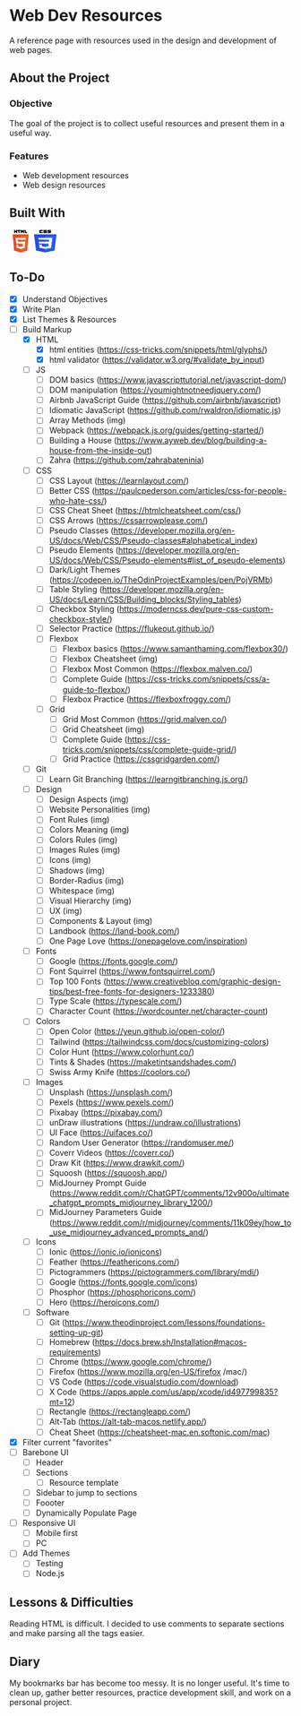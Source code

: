 # Web Dev Resources

A reference page with resources used in the design and development of web pages.

## About the Project

<!-- ### Preview

<div align='center'>
    <img src='./README/project-preview.png'>
</div>

### Live

<a href='http://google.com/'>Google</a> -->

### Objective

The goal of the project is to collect useful resources and present them in a
useful way.

### Features

- Web development resources
- Web design resources
<!-- - Add something
- Edit something
- Remove something
- Allow users to complicate dev's job -->

## Built With

<img src='./README/html5-logo.svg' style='width:40px; height: 40px' >
<img src='./README/css3-logo.svg' style='width:40px; height: 40px' >
<!-- <img src='./README/javascript-logo.svg' style='width:40px; height: 40px' > -->

## To-Do

- [x] Understand Objectives
- [x] Write Plan
- [x] List Themes & Resources
- [ ] Build Markup
  - [x] HTML
    - [x] html entities (https://css-tricks.com/snippets/html/glyphs/)
    - [x] html validator (https://validator.w3.org/#validate_by_input)
  - [ ] JS
    - [ ] DOM basics (https://www.javascripttutorial.net/javascript-dom/)
    - [ ] DOM manipulation (https://youmightnotneedjquery.com/)
    - [ ] Airbnb JavaScript Guide (https://github.com/airbnb/javascript)
    - [ ] Idiomatic JavaScript (https://github.com/rwaldron/idiomatic.js)
    - [ ] Array Methods (img)
    - [ ] Webpack (https://webpack.js.org/guides/getting-started/)
    - [ ] Building a House (https://www.ayweb.dev/blog/building-a-house-from-the-inside-out)
    - [ ] Zahra (https://github.com/zahrabateninia)
  - [ ] CSS
    - [ ] CSS Layout (https://learnlayout.com/)
    - [ ] Better CSS (https://paulcpederson.com/articles/css-for-people-who-hate-css/)
    - [ ] CSS Cheat Sheet (https://htmlcheatsheet.com/css/)
    - [ ] CSS Arrows (https://cssarrowplease.com/)
    - [ ] Pseudo Classes (https://developer.mozilla.org/en-US/docs/Web/CSS/Pseudo-classes#alphabetical_index)
    - [ ] Pseudo Elements (https://developer.mozilla.org/en-US/docs/Web/CSS/Pseudo-elements#list_of_pseudo-elements)
    - [ ] Dark/Light Themes (https://codepen.io/TheOdinProjectExamples/pen/PojVRMb)
    - [ ] Table Styling (https://developer.mozilla.org/en-US/docs/Learn/CSS/Building_blocks/Styling_tables)
    - [ ] Checkbox  Styling (https://moderncss.dev/pure-css-custom-checkbox-style/)
    - [ ] Selector Practice (https://flukeout.github.io/)
    - [ ] Flexbox
      - [ ] Flexbox basics (https://www.samanthaming.com/flexbox30/)
      - [ ] Flexbox Cheatsheet (img)
      - [ ] Flexbox Most Common (https://flexbox.malven.co/)
      - [ ] Complete Guide (https://css-tricks.com/snippets/css/a-guide-to-flexbox/)
      - [ ] Flexbox Practice (https://flexboxfroggy.com/)
    - [ ] Grid
      - [ ] Grid Most Common (https://grid.malven.co/)
      - [ ] Grid Cheatsheet (img)
      - [ ] Complete Guide (https://css-tricks.com/snippets/css/complete-guide-grid/)
      - [ ] Grid Practice (https://cssgridgarden.com/)
  - [ ] Git
    - [ ] Learn Git Branching (https://learngitbranching.js.org/)
  - [ ] Design
    - [ ] Design Aspects (img)
    - [ ] Website Personalities (img)
    - [ ] Font Rules (img)
    - [ ] Colors Meaning (img)
    - [ ] Colors Rules (img)
    - [ ] Images Rules (img)
    - [ ] Icons (img)
    - [ ] Shadows (img)
    - [ ] Border-Radius (img)
    - [ ] Whitespace (img)
    - [ ] Visual Hierarchy (img)
    - [ ] UX (img)
    - [ ] Components & Layout (img)
    - [ ] Landbook (https://land-book.com/)
    - [ ] One Page Love (https://onepagelove.com/inspiration)
  - [ ] Fonts
    - [ ] Google (https://fonts.google.com/)
    - [ ] Font Squirrel (https://www.fontsquirrel.com/)
    - [ ] Top 100 Fonts (https://www.creativebloq.com/graphic-design-tips/best-free-fonts-for-designers-1233380)
    - [ ] Type Scale (https://typescale.com/)
    - [ ] Character Count (https://wordcounter.net/character-count)
  - [ ] Colors
    - [ ] Open Color (https://yeun.github.io/open-color/)
    - [ ] Tailwind (https://tailwindcss.com/docs/customizing-colors)
    - [ ] Color Hunt (https://www.colorhunt.co/)
    - [ ] Tints & Shades (https://maketintsandshades.com/)
    - [ ] Swiss Army Knife (https://coolors.co/)
  - [ ] Images
    - [ ] Unsplash (https://unsplash.com/)
    - [ ] Pexels (https://www.pexels.com/)
    - [ ] Pixabay (https://pixabay.com/)
    - [ ] unDraw illustrations (https://undraw.co/illustrations)
    - [ ] UI Face (https://uifaces.co/)
    - [ ] Random User Generator (https://randomuser.me/)
    - [ ] Coverr Videos (https://coverr.co/)
    - [ ] Draw Kit (https://www.drawkit.com/)
    - [ ] Squoosh (https://squoosh.app/)
    - [ ] MidJourney Prompt Guide (https://www.reddit.com/r/ChatGPT/comments/12v900o/ultimate_chatgpt_prompts_midjourney_library_1200/)
    - [ ] MidJourney Parameters Guide (https://www.reddit.com/r/midjourney/comments/11k09ey/how_to_use_midjourney_advanced_prompts_and/)
  - [ ] Icons
    - [ ] Ionic (https://ionic.io/ionicons)
    - [ ] Feather (https://feathericons.com/)
    - [ ] Pictogrammers (https://pictogrammers.com/library/mdi/)
    - [ ] Google (https://fonts.google.com/icons)
    - [ ] Phosphor (https://phosphoricons.com/)
    - [ ] Hero (https://heroicons.com/)
  - [ ] Software
    - [ ] Git (https://www.theodinproject.com/lessons/foundations-setting-up-git)
    - [ ] Homebrew (https://docs.brew.sh/Installation#macos-requirements)
    - [ ] Chrome (https://www.google.com/chrome/)
    - [ ] Firefox  (https://www.mozilla.org/en-US/firefox /mac/)
    - [ ] VS Code (https://code.visualstudio.com/download)
    - [ ] X Code (https://apps.apple.com/us/app/xcode/id497799835?mt=12)
    - [ ] Rectangle (https://rectangleapp.com/)
    - [ ] Alt-Tab (https://alt-tab-macos.netlify.app/)
    - [ ] Cheat Sheet (https://cheatsheet-mac.en.softonic.com/mac)
- [x] Filter current "favorites"
- [ ] Barebone UI
  - [ ] Header
  - [ ] Sections
    - [ ] Resource template
  - [ ] Sidebar to jump to sections
  - [ ] Foooter
  - [ ] Dynamically Populate Page
- [ ] Responsive UI
  - [ ] Mobile first
  - [ ] PC
- [ ] Add Themes
  - [ ] Testing
  - [ ] Node.js

## Lessons & Difficulties

Reading HTML is difficult. I decided to use comments to separate sections
and make parsing all the tags easier. 

## Diary

My bookmarks bar has become too messy. It is no longer useful. It's time
to clean up, gather better resources, practice development skill, and
work on a personal project.
